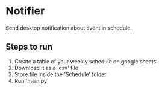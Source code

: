 # Notifier
Send desktop notification about event in schedule.

## Steps to run
1) Create a table of your weekly schedule on google sheets
2) Download it as a 'csv' file
3) Store file inside the 'Schedule' folder
4) Run 'main.py'